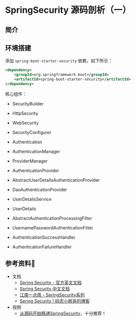 # SpringSecurity 源码剖析（一）

## 简介

## 环境搭建

添加 `spring-boot-starter-security` 依赖，如下所示：

```xml
<dependency>
    <groupId>org.springframework.boot</groupId>
    <artifactId>spring-boot-starter-security</artifactId>
</dependency>
```

核心组件：

- SecurityBuilder

- HttpSecurity

- WebSecurity

- SecurityConfigurer

- Authentication
- AuthenticationManager
- ProviderManager
- AuthenticationProvider
- AbstractUserDetailsAuthenticationProvider
- DaoAuthenticationProvider
- UserDetailsService
- UserDetails
- AbstractAuthenticationProcessingFilter
- UsernamePasswordAuthenticationFilter
- AuthenticationSuccessHandler
- AuthenticationFailureHandler



## 参考资料🎁

- 文档
  - [Spring Security - 官方英文文档](https://spring.io/projects/spring-security#learn)
  - [Spring Security 中文文档](https://springdoc.cn/spring-security/index.html)
  - [江南一点雨 - SpringSecurity系列](https://mp.weixin.qq.com/mp/appmsgalbum?__biz=MzI1NDY0MTkzNQ==&action=getalbum&album_id=1319828555819286528&scene=173&from_msgid=2247488106&from_itemidx=1&count=3&nolastread=1#wechat_redirect)
  - [Spring Security | 码农小胖哥的博客](https://www.felord.cn/categories/spring-security/)
- 视频
  - [从源码开始精通SpringSecurity](https://www.bilibili.com/video/BV1Rv4y1w74n/?spm_id_from=333.999.top_right_bar_window_history.content.click&vd_source=bf3d4320498e90d36e1361cc18b45e48)，十分推荐！